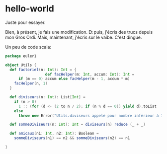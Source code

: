 hello-world
===========

Juste pour essayer.

Bien, à présent, je fais une modification. Et puis, j'écris des trucs depuis mon Gros Ordi.
Mais, maintenant, j'écris sur le vaibe. C'est dingue.

Un peu de code scala:

```scala
package euler1

object Utils {
  def factoriel(n: Int): Int = {
                  def facHelper(m: Int, accum: Int): Int =
      if (m == 0) accum else facHelper(m - 1, accum * m)
    facHelper(n, 1)
  }

  def diviseurs(n: Int): List[Int] =
    if (n > 0)
      1 :: (for (d <- (2 to n / 2); if (n % d == 0)) yield d).toList
    else
      throw new Error("Utils.diviseurs appelé pour nombre inférieur à 1")

  def sommeDiviseurs(n: Int): Int = diviseurs(n) reduce (_ + _)

  def amicaux(n1: Int, n2: Int): Boolean =
    sommeDiviseurs(n1) == n2 && sommeDiviseurs(n2) == n1

}
```


